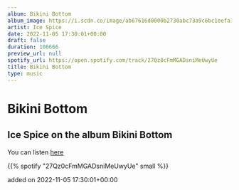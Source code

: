 ```yaml
---
album: Bikini Bottom
album_image: https://i.scdn.co/image/ab67616d0000b2730abc73a9c6bc1eefa1d691a5
artist: Ice Spice
date: 2022-11-05 17:30:01+00:00
draft: false
duration: 106666
preview_url: null
spotify_url: https://open.spotify.com/track/27Qz0cFmMGADsniMeUwyUe
title: Bikini Bottom
type: music
---
```



# Bikini Bottom

## Ice Spice on the album Bikini Bottom

You can listen [here](https://open.spotify.com/track/27Qz0cFmMGADsniMeUwyUe)

{{% spotify "27Qz0cFmMGADsniMeUwyUe" small %}}

added on 2022-11-05 17:30:01+00:00